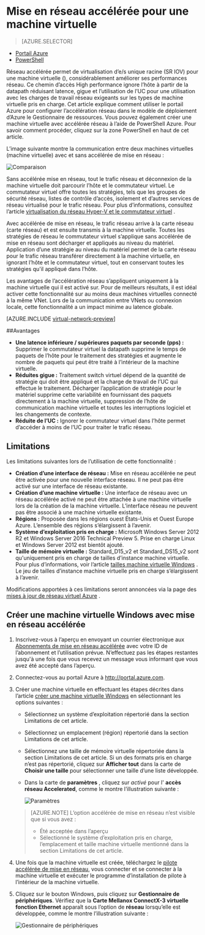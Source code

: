 <properties 
   pageTitle="Accélérer la mise en réseau pour une machine virtuelle - portail | Microsoft Azure"
   description="Découvrez comment configurer accélérée de mise en réseau pour une machine virtuelle Azure à l’aide du portail Azure."
   services="virtual-network"
   documentationCenter="na"
   authors="jimdial"
   manager="carmonm"
   editor=""
   tags="azure-resource-manager"
/>
<tags 
   ms.service="virtual-network"
   ms.devlang="na"
   ms.topic="article"
   ms.tgt_pltfrm="na"
   ms.workload="infrastructure-services"
   ms.date="09/26/2016"
   ms.author="jdial" />

# <a name="accelerated-networking-for-a-virtual-machine"></a>Mise en réseau accélérée pour une machine virtuelle

> [AZURE.SELECTOR]
- [Portail Azure](virtual-network-accelerated-networking-portal.md)
- [PowerShell](virtual-network-accelerated-networking-powershell.md)

Réseau accélérée permet de virtualisation d’e/s unique racine (SR IOV) pour une machine virtuelle (), considérablement améliorer ses performances réseau. Ce chemin d’accès High performance ignore l’hôte à partir de la datapath réduisant latence, gigue et l’utilisation de l’UC pour une utilisation avec les charges de travail réseau exigeants sur les types de machine virtuelle pris en charge. Cet article explique comment utiliser le portail Azure pour configurer l’accélération réseau dans le modèle de déploiement d’Azure le Gestionnaire de ressources. Vous pouvez également créer une machine virtuelle avec accélérée réseau à l’aide de PowerShell Azure. Pour savoir comment procéder, cliquez sur la zone PowerShell en haut de cet article.

L’image suivante montre la communication entre deux machines virtuelles (machine virtuelle) avec et sans accélérée de mise en réseau :

![Comparaison](./media/virtual-network-accelerated-networking-portal/image1.png)

Sans accélérée mise en réseau, tout le trafic réseau et déconnexion de la machine virtuelle doit parcourir l’hôte et le commutateur virtuel. Le commutateur virtuel offre toutes les stratégies, tels que les groupes de sécurité réseau, listes de contrôle d’accès, isolement et d’autres services de réseau virtualisé pour le trafic réseau. Pour plus d’informations, consultez l’article [virtualisation du réseau Hyper-V et le commutateur virtuel](https://technet.microsoft.com/library/jj945275.aspx) .

Avec accélérée de mise en réseau, le trafic réseau arrive à la carte réseau (carte réseau) et est ensuite transmis à la machine virtuelle. Toutes les stratégies de réseau le commutateur virtuel s’applique sans accélérée de mise en réseau sont décharger et appliqués au niveau du matériel. Application d’une stratégie au niveau du matériel permet de la carte réseau pour le trafic réseau transférer directement à la machine virtuelle, en ignorant l’hôte et le commutateur virtuel, tout en conservant toutes les stratégies qu'il appliqué dans l’hôte.

Les avantages de l’accélération réseau s’appliquent uniquement à la machine virtuelle qui il est activé sur. Pour de meilleurs résultats, il est idéal activer cette fonctionnalité sur au moins deux machines virtuelles connecté à la même VNet. Lors de la communication entre VNets ou connexion locale, cette fonctionnalité a un impact minime au latence globale.

[AZURE.INCLUDE [virtual-network-preview](../../includes/virtual-network-preview.md)]

##<a name="benefits"></a>Avantages

- **Une latence inférieure / supérieures paquets par seconde (pps) :** Supprimer le commutateur virtuel la datapath supprime le temps de paquets de l’hôte pour le traitement des stratégies et augmente le nombre de paquets qui peut être traité à l’intérieur de la machine virtuelle.
- **Réduites gigue :** Traitement switch virtuel dépend de la quantité de stratégie qui doit être appliqué et la charge de travail de l’UC qui effectue le traitement. Décharger l’application de stratégie pour le matériel supprime cette variabilité en fournissant des paquets directement à la machine virtuelle, suppression de l’hôte de communication machine virtuelle et toutes les interruptions logiciel et les changements de contexte.
- **Réduite de l’UC :** Ignorer le commutateur virtuel dans l’hôte permet d’accéder à moins de l’UC pour traiter le trafic réseau.

## <a name="limitations"></a>Limitations

Les limitations suivantes lors de l’utilisation de cette fonctionnalité :
 
- **Création d’une interface de réseau :** Mise en réseau accélérée ne peut être activée pour une nouvelle interface réseau.  Il ne peut pas être activé sur une interface de réseau existante.
- **Création d’une machine virtuelle :** Une interface de réseau avec un réseau accélérée activé ne peut être attachée à une machine virtuelle lors de la création de la machine virtuelle. L’interface réseau ne peuvent pas être associé à une machine virtuelle existante.
- **Régions :** Proposée dans les régions ouest États-Unis et Ouest Europe Azure. L’ensemble des régions s’élargissent à l’avenir.
- **Système d’exploitation pris en charge :** Microsoft Windows Server 2012 R2 et Windows Server 2016 Technical Preview 5. Prise en charge Linux et Windows Server 2012 est bientôt ajouté.
- **Taille de mémoire virtuelle :** Standard_D15_v2 et Standard_DS15_v2 sont qu'uniquement pris en charge de tailles d’instance machine virtuelle. Pour plus d’informations, voir l’article [tailles machine virtuelle Windows](../virtual-machines/virtual-machines-windows-sizes.md) . Le jeu de tailles d’instance machine virtuelle pris en charge s’élargissent à l’avenir.

Modifications apportées à ces limitations seront annoncées via la page des [mises à jour de réseau virtuel Azure](https://azure.microsoft.com/updates/accelerated-networking-in-preview) .

## <a name="create-a-windows-vm-with-accelerated-networking"></a>Créer une machine virtuelle Windows avec mise en réseau accélérée

1. Inscrivez-vous à l’aperçu en envoyant un courrier électronique aux [Abonnements de mise en réseau accélérée](mailto:axnpreview@microsoft.com?subject=Request%20to%20enable%20subscription%20%3csubscription%20id%3e) avec votre ID de l’abonnement et l’utilisation prévue. N’effectuez pas les étapes restantes jusqu'à une fois que vous recevez un message vous informant que vous avez été accepté dans l’aperçu.
2. Connectez-vous au portail Azure à http://portal.azure.com.
3. Créer une machine virtuelle en effectuant les étapes décrites dans l’article [créer une machine virtuelle Windows](../virtual-machines/virtual-machines-windows-hero-tutorial.md) en sélectionnant les options suivantes :
    - Sélectionnez un système d’exploitation répertorié dans la section Limitations de cet article.
    - Sélectionnez un emplacement (région) répertorié dans la section Limitations de cet article.
    - Sélectionnez une taille de mémoire virtuelle répertoriée dans la section Limitations de cet article. Si un des formats pris en charge n’est pas répertorié, cliquez sur **Afficher tout** dans la carte de **Choisir une taille** pour sélectionner une taille d’une liste développée.
    - Dans la carte de **paramètres** , cliquez sur *activé* pour l' **accès réseau Accelerated**, comme le montre l’illustration suivante :

        ![Paramètres](./media/virtual-network-accelerated-networking-portal/image3.png)

    >[AZURE.NOTE] L’option accélérée de mise en réseau n’est visible que si vous avez :
    >
    >- Été acceptée dans l’aperçu
    >- Sélectionné le système d’exploitation pris en charge, l’emplacement et taille machine virtuelle mentionné dans la section Limitations de cet article.

5. Une fois que la machine virtuelle est créée, téléchargez le [pilote accélérée de mise en réseau](https://gallery.technet.microsoft.com/Azure-Accelerated-471b5d84), vous connecter et se connecter à la machine virtuelle et exécuter le programme d’installation de pilote à l’intérieur de la machine virtuelle.
6. Cliquez sur le bouton Windows, puis cliquez sur **Gestionnaire de périphériques**. Vérifiez que la **Carte Mellanox ConnectX-3 virtuelle fonction Ethernet** apparaît sous l’option de **réseau** lorsqu’elle est développée, comme le montre l’illustration suivante :

    ![Gestionnaire de périphériques](./media/virtual-network-accelerated-networking-portal/image2.png)